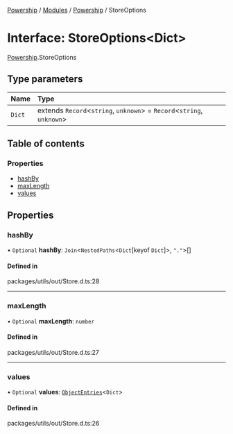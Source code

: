 [Powership](../README.md) / [Modules](../modules.md) / [Powership](../modules/Powership.md) / StoreOptions

# Interface: StoreOptions<Dict\>

[Powership](../modules/Powership.md).StoreOptions

## Type parameters

| Name | Type |
| :------ | :------ |
| `Dict` | extends `Record`<`string`, `unknown`\> = `Record`<`string`, `unknown`\> |

## Table of contents

### Properties

- [hashBy](Powership.StoreOptions.md#hashby)
- [maxLength](Powership.StoreOptions.md#maxlength)
- [values](Powership.StoreOptions.md#values)

## Properties

### hashBy

• `Optional` **hashBy**: `Join`<`NestedPaths`<`Dict`[keyof `Dict`]\>, ``"."``\>[]

#### Defined in

packages/utils/out/Store.d.ts:28

___

### maxLength

• `Optional` **maxLength**: `number`

#### Defined in

packages/utils/out/Store.d.ts:27

___

### values

• `Optional` **values**: [`ObjectEntries`](../modules/Powership.md#objectentries)<`Dict`\>

#### Defined in

packages/utils/out/Store.d.ts:26
